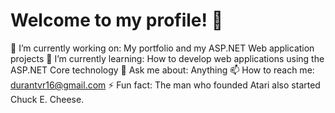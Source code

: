 # Welcome to my profile! 👋

🔭 I’m currently working on: My portfolio and my ASP.NET Web application projects
🌱 I’m currently learning: How to develop web applications using the ASP.NET Core technology
💬 Ask me about: Anything
📫 How to reach me: durantvr16@gmail.com
⚡ Fun fact: The man who founded Atari also started Chuck E. Cheese.
